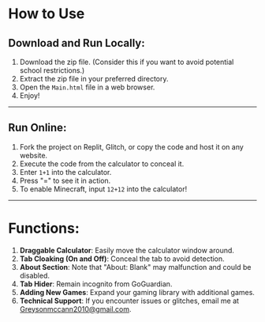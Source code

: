# How to Use

## Download and Run Locally:

1. Download the zip file. (Consider this if you want to avoid potential school restrictions.)
2. Extract the zip file in your preferred directory.
3. Open the `Main.html` file in a web browser.
4. Enjoy!

---

## Run Online:

1. Fork the project on Replit, Glitch, or copy the code and host it on any website.
2. Execute the code from the calculator to conceal it.
3. Enter `1+1` into the calculator.
4. Press "=" to see it in action.
5. To enable Minecraft, input `12+12` into the calculator!

---

# Functions:

1. **Draggable Calculator**: Easily move the calculator window around.
2. **Tab Cloaking (On and Off)**: Conceal the tab to avoid detection.
3. **About Section**: Note that "About: Blank" may malfunction and could be disabled.
4. **Tab Hider**: Remain incognito from GoGuardian.
5. **Adding New Games**: Expand your gaming library with additional games.
6. **Technical Support**: If you encounter issues or glitches, email me at Greysonmccann2010@gmail.com.


